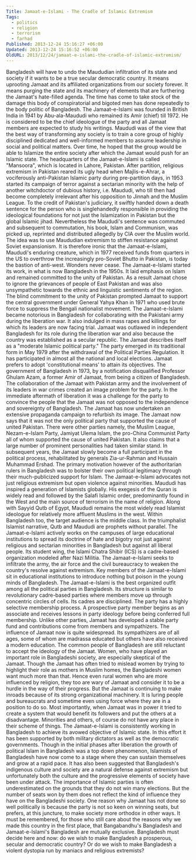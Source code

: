 ```yaml
---
Title: Jamaat-e-Islami - The Cradle of Islamic Extremism
Tags:
  - politics
  - religion
  - terrorism
  - farhad
Published: 2013-12-24 15:16:27 +06:00
Updated: 2013-12-24 15:16:52 +06:00
OldURL: 2013/12/24/jamaat-e-islami-the-cradle-of-islamic-extremism/
---
```


Bangladesh will have to undo the Maududian infiltration of its state and society if it wants to be a true secular democratic country. It means uprooting Jamaat and its affiliated organizations from our society forever. It means purging the state and its machinery of elements that are furthering the Jamaat's hate-filled agenda. The time has come to take stock of the damage this body of conspiratorial and bigoted men has done repeatedly to the body politic of Bangladesh.
The Jamaat-e-Islami was founded in British India in 1941 by Abu-ala-Maududi who remained its Amir (chief) till 1972. He is considered to be the chief ideologue of the party and all Jamaat members are expected to study his writings. Maududi was of the view that the best way of transforming any society is to train a core group of highly disciplined dedicated and well-informed members to assume leadership in social and political matters. Over time, he hoped that the group would be able to Islamize the entire society after which the Jamaat would push for an Islamic state. The headquarters of the Jamaat-e-Islami is called "Mansoora", which is located in Lahore, Pakistan. After partition, religious extremism in Pakistan reared its ugly head when Majlis-e-Ahrar, a vociferously anti-Pakistan Islamic party during pre-partition days, in 1953 started its campaign of terror against a sectarian minority with the help of another witchdoctor of dubious history, i.e. Maududi, who till then had become completely irrelevant after his opposition to Jinnah and the Muslim League. To the credit of Pakistan's judiciary, it swiftly handed down a death sentence for the person who is singlehandedly responsible in providing the ideological foundations for not just the Islamization in Pakistan but the global Islamic jihad. Nevertheless the Maududi's sentence was commuted and subsequent to commutation, his book, Islam and Communism, was picked up, reprinted and distributed allegedly by CIA over the Muslim world. The idea was to use Maududian extremism to stiffen resistance against Soviet expansionism. It is therefore ironic that the Jamaat-e-Islami, Maududi's enduring creature, which in 1977 received funds from quarters in the US to overthrow the increasingly pro-Soviet Bhutto in Pakistan, is today the bastion of anti-west. Wonders never cease. 
The Jamaat-e-Islami started its work, in what is now Bangladesh in the 1950s. It laid emphasis on Islam and remained committed to the unity of Pakistan. As a result Jamaat chose to ignore the grievances of people of East Pakistan and was also unsympathetic towards the ethnic and linguistic sentiments of the region. The blind commitment to the unity of Pakistan prompted Jamaat to support the central government under General Yahya Khan in 1971 who used brute force to suppress the Bengali nationalist movement. The Jamaat-e-Islami became notorious in Bangladesh for collaborating with the Pakistani army during the liberation war. It also indulged in mass rapes and killings for which its leaders are now facing trial. Jamaat was outlawed in independent Bangladesh for its role during the liberation war and also because the country was established as a secular republic. The Jamaat describes itself as a "moderate Islamic political party." The party emerged in its traditional form in May 1979 after the withdrawal of the Political Parties Regulation. It has participated in almost all the national and local elections. Jamaat prefers to adopt 'constitutional means' to attain its objectives. The government of Bangladesh in 1973, by a notification disqualified Professor Ghulam Azam, a former Amir of Jamaat, from being a citizen of Bangladesh. The collaboration of the Jamaat with Pakistan army and the involvement of its leaders in war crimes created an image problem for the party. In the immediate aftermath of liberation it was a challenge for the party to convince the people that the Jamaat was not opposed to the independence and sovereignty of Bangladesh. The Jamaat has now undertaken an extensive propaganda campaign to refurbish its image. The Jamaat now says that it was not the only political party that supported the cause of united Pakistan. There were other parties namely, the Muslim League, Nezam-e-Islam Party, Jamiyat Ulema Islam, the pro-China Communist Party all of whom supported the cause of united Pakistan. It also claims that a large number of prominent personalities had taken similar stand. In subsequent years, the Jamaat slowly become a full participant in the political process, rehabilitated by generals Zia-ur-Rahman and Hussain Muhammad Ershad. The primary motivation however of the authoritarian rulers in Bangladesh was to bolster their own political legitimacy through their much-publicized support for Islam.
The Jamaat-e-Islami advocates not just religious extremism but open violence against minorities. Maududi has inspired a generation of Islamists globally. His exegesis of the Quran is widely read and followed by the Salafi Islamic order, predominantly found in the West and the main source of terrorism in the name of religion. Along with Sayyid Qutb of Egypt, Maududi remains the most widely read Islamist ideologue for relatively more affluent Muslims in the west. Within Bangladesh too, the target audience is the middle class. In the triumphalist Islamist narrative, Qutb and Maududi are prophets without parallel.
The Jamaat-e-Islami actively works on the campuses of large educational institutions to spread its doctrine of hate and bigotry not just against religious and sectarian minorities in Bangladesh but against all liberal people. Its student wing, the Islami Chatra Shibir (ICS) is a cadre-based organization modeled after Nazi Militia. The Jamaat-e-Islami seeks to infiltrate the army, the air force and the civil bureaucracy to weaken the country's resolve against extremism. Key members of the Jamaat-e-Islami sit in educational institutions to introduce nothing but poison in the young minds of Bangladesh.
The Jamaat-e-Islami is the best organized outfit among all the political parties in Bangladesh. Its structure is similar to revolutionary cadre-based parties where members move up through concentric circles of cells. Its cadres are disciplined. The party has a highly selective membership process. A prospective party member begins as an associate and receives lessons in party ideology before being conferred full membership. Unlike other parties, Jamaat has developed a stable party fund and contributions come from members and sympathizers. The influence of Jamaat now is quite widespread. Its sympathizers are of all ages, some of whom are madrassa educated but others have also received a modern education. The common people of Bangladesh are still reluctant to accept the ideology of the Jamaat. Women, who have played an important role in Bangladeshi society, are especially skeptical of the Jamaat. Though the Jamaat has often tried to mislead women by trying to highlight their role as mothers in Muslim homes, the Bangladeshi women want much more than that. Hence even rural women who are more influenced by religion, they too are wary of Jamaat and consider it to be a hurdle in the way of their progress. But the Jamaat is continuing to make inroads because of its strong organizational machinery. It is luring people and bureaucrats and sometime even using force where they are in a position to do so. Most importantly, when Jamaat was in power it tried to create a system that would benefit its followers and put the others at a disadvantage. Minorities and others, of course do not have any place in their scheme of things. The Jamaat-e-Islami is consistently working in Bangladesh to achieve its avowed objective of Islamic state. In this effort it has been supported by both military dictators as well as the democratic governments. Though in the initial phases after liberation the growth of political Islam in Bangladesh was a top down phenomenon, Islamists of Bangladesh have now come to a stage where they can sustain themselves and grow at a rapid pace. It has also been suggested that Bangladesh's indigenous culture and society are a natural defense against extremism but unfortunately both the culture and the progressive elements of society have been under attack. The importance of Islamic parties is often underestimated on the grounds that they do not win many elections. But the number of seats won by them does not reflect the kind of influence they have on the Bangladeshi society. One reason why Jamaat has not done so well politically is because the party is not so keen on winning seats, but prefers, at this juncture, to make society more orthodox in other ways.
It must be remembered, for those who still care about the reasons why we made this country in the first place, that Bangabandhu's Bangladesh and Jamaat-e-Islami's Bangladesh are mutually exclusive. Bangladesh must decide here and now: do we wish to make Bangladesh a prosperous, secular and democratic country? Or do we wish to make Bangladesh a violent dystopia run by maniacs and religious extremists?

